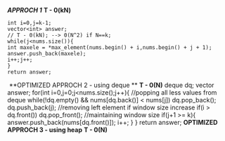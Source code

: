 ***APPROCH 1***
**T - 0(kN)**
```
int i=0,j=k-1;
vector<int> answer;
// T - 0(kN); --> 0(N^2) if N==k;
while(j<nums.size()){
int maxele = *max_element(nums.begin() + i,nums.begin() + j + 1);
answer.push_back(maxele);
i++;j++;
}
return answer;
```
​
**OPTIMIZED APPROCH 2 - using deque **
**T - 0(N)**
​
deque<int> dq;
vector<int> answer;
for(int i=0,j=0;j<nums.size();j++){
//popping all less values from deque
while(!dq.empty() && nums[dq.back()] < nums[j]) dq.pop_back();
dq.push_back(j);
//removing left element if window size increase
if(i > dq.front()) dq.pop_front();
//maintaining window size
if(j+1 >= k){
answer.push_back(nums[dq.front()]);
i++;
}
}
return answer;
**OPTIMIZED APPROCH 3 - using heap**
**T - 0(N)**